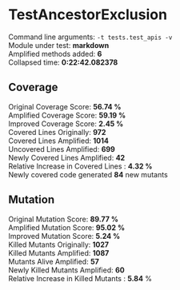 



# TestAncestorExclusion
  
Command line arguments: `-t tests.test_apis -v`  
Module under test: **markdown**  
Amplified methods added: **6**  
Collapsed time: **0:22:42.082378**
## Coverage
  
Original Coverage Score: **56.74 %**  
Amplified Coverage Score: **59.19 %**  
Improved Coverage Score: **2.45 %**  
Covered Lines Originally: **972**  
Covered Lines Amplified: **1014**  
Uncovered Lines Amplified: **699**  
Newly Covered Lines Amplified: **42**  
Relative Increase in Covered Lines : **4.32 %**  
Newly covered code generated **84** new mutants
## Mutation
  
Original Mutation Score: **89.77 %**  
Amplified Mutation Score: **95.02 %**  
Improved Mutation Score: **5.24 %**  
Killed Mutants Originally: **1027**  
Killed Mutants Amplified: **1087**  
Mutants Alive Amplified: **57**  
Newly Killed Mutants Amplified: **60**  
Relative Increase in Killed Mutants : **5.84** %
